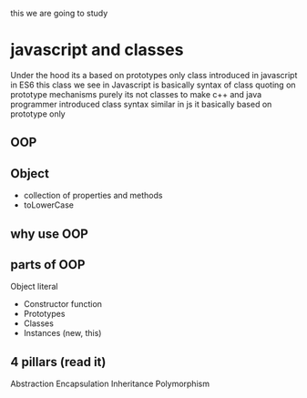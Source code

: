 this we are going to study
# javascript and classes
Under the hood its a based on prototypes only
class introduced in javascript in ES6 this class we see in Javascript is basically syntax of class quoting on prototype mechanisms purely its not classes to make c++ and java programmer introduced class syntax similar in js it basically based on prototype only

## OOP


## Object
- collection of properties and methods 
- toLowerCase 

## why use OOP

## parts of OOP
Object literal 

- Constructor function
- Prototypes
- Classes
- Instances (new, this)


## 4 pillars (read it)
Abstraction
Encapsulation 
Inheritance
Polymorphism